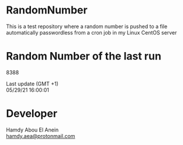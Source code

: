 # RandomNumber    
This is a test repository where a random number is pushed to a file automatically passwordless from a cron job in my Linux CentOS server    
# Random Number of the last run   
8388
      
Last update (GMT +1)    
05/29/21 16:00:01
# Developer    
Hamdy Abou El Anein   
hamdy.aea@protonmail.com
